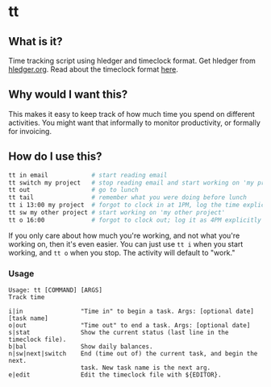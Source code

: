 # tt

## What is it?

Time tracking script using hledger and timeclock format. Get hledger from
[hledger.org](http://hledger.org/download.html). Read about the timeclock
format [here](http://hledger.org/timeclock.html).

## Why would I want this?

This makes it easy to keep track of how much time you spend on different
activities. You might want that informally to monitor productivity, or formally
for invoicing.

## How do I use this?

```sh
tt in email            # start reading email
tt switch my project   # stop reading email and start working on 'my project'
tt out                 # go to lunch
tt tail                # remember what you were doing before lunch
tt i 13:00 my project  # forgot to clock in at 1PM, log the time explicitly
tt sw my other project # start working on 'my other project'
tt o 16:00             # forgot to clock out; log it as 4PM explicitly
```

If you only care about how much you're working, and not what you're working on,
then it's even easier. You can just use `tt i` when you start working, and `tt
o` when you stop. The activity will default to "work."

### Usage

```
Usage: tt [COMMAND] [ARGS]
Track time

i|in                "Time in" to begin a task. Args: [optional date] [task name]
o|out               "Time out" to end a task. Args: [optional date]
s|stat              Show the current status (last line in the timeclock file).
b|bal               Show daily balances.
n|sw|next|switch    End (time out of) the current task, and begin the next.
                    task. New task name is the next arg.
e|edit              Edit the timeclock file with ${EDITOR}.
```
